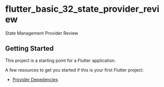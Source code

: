 # flutter_basic_32_state_provider_review

State Management Provider Review

## Getting Started

This project is a starting point for a Flutter application.

A few resources to get you started if this is your first Flutter project:

- [Provider Depedencies](https://pub.dev/packages/provider)
